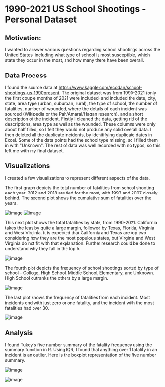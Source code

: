 # 1990-2021 US School Shootings - Personal Dataset
## Motivation:
I wanted to answer various questions regarding school shootings across the United States, including what type of school is most susceptible, which state they occur in the most, and how many there have been overall. 

## **Data Process** 
I found the source data at https://www.kaggle.com/ecodan/school-shootings-us-1990present. The original dataset was from 1990-2021 (only the first couple months of 2021 were included) and included the date, city, state, area type (urban, suburban, rural), the type of school, the number of fatalities, number of wounded, where the details of each incident was sourced (Wikipedia or the Pah/Amaral/Hagan research), and a short description of the incident. Firstly I cleaned the data, getting rid of the descriptions, area type as well as the wounded. These columns were only about half filled, so I felt they would not produce any solid overall data. I then deleted all the duplicate incidents, by idenitifying duplicate dates in Excel. Some of the data points had the school type missing, so I filled them in with "Unknown". The rest of data was well recorded with no typos, so this left me with my final dataset. 

## **Visualizations**
I created a few visualizations to represent different aspects of the data. 

The first graph depicts the total number of fatalities from school shooting each year. 2012 and 2018 are tied for the most, with 1993 and 2007 closely behind. The second plot shows the cumulative sum of fatalities over the years.

![image](https://user-images.githubusercontent.com/91508008/144691483-0eae6159-760a-417b-bcfd-e3f123bcc4fd.png)
![image](https://user-images.githubusercontent.com/91508008/144728614-216f4de9-c273-4938-a651-b06510dc5dda.png)

This next plot shows the total fatalities by state, from 1990-2021. California takes the leas by quite a large margin, followed by Texas, Florida, Virginia and West Virginia. It is expected that California and Texas are top two considering how they are the most populous states, but Virginia and West Virginia do not fit with that explanation. Further research could be done to understand why they fall in the top 5.

![image](https://user-images.githubusercontent.com/91508008/144691560-c786fb4f-5bbd-428b-bf4f-82229dc34a1c.png)

The fourth plot depicts the frequency of school shootings sorted by type of school - College, High School, Middle School, Elementary, and Unknown. High School outranks the others by a large margin. 

![image](https://user-images.githubusercontent.com/91508008/144729091-ac62fdbf-e9f1-4db0-92f4-9ed0f2e95a46.png)

The last plot shows the frequency of fatalities from each incident. Most incidents end with just zero or one fatality, and the incident with the most fatalities had over 30. 

![image](https://user-images.githubusercontent.com/91508008/144729125-3dc6006c-a28b-4c59-b23f-f5d1e911de5d.png)

## **Analysis** 
I found Tukey's five number summary of the fatality frequency using the summary function in R. Using IQR, I found that anything over 1 fatality in an incident is an outlier. Here is the boxplot representation of the five number summary.

![image](https://user-images.githubusercontent.com/91508008/144729900-1a9f4e0c-8600-4b5b-b45e-a9495312ce07.png)

![image](https://user-images.githubusercontent.com/91508008/144729878-c2227608-0f13-468a-b7b2-9fd4df55ea23.png)














